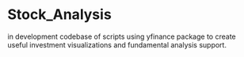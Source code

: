 # Stock_Analysis
in development codebase of scripts using yfinance package to create useful investment visualizations and fundamental analysis support.
